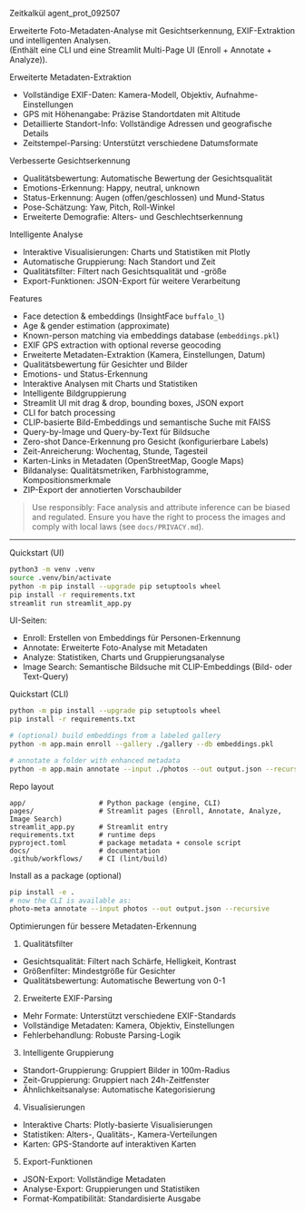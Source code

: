 
Zeitkalkül agent_prot_092507

Erweiterte Foto-Metadaten-Analyse mit Gesichtserkennung, EXIF-Extraktion und intelligenten Analysen.  
(Enthält eine CLI und eine Streamlit Multi-Page UI (Enroll + Annotate + Analyze)).

Erweiterte Metadaten-Extraktion
- Vollständige EXIF-Daten: Kamera-Modell, Objektiv, Aufnahme-Einstellungen
- GPS mit Höhenangabe: Präzise Standortdaten mit Altitude
- Detaillierte Standort-Info: Vollständige Adressen und geografische Details
- Zeitstempel-Parsing: Unterstützt verschiedene Datumsformate

Verbesserte Gesichtserkennung
- Qualitätsbewertung: Automatische Bewertung der Gesichtsqualität
- Emotions-Erkennung: Happy, neutral, unknown
- Status-Erkennung: Augen (offen/geschlossen) und Mund-Status
- Pose-Schätzung: Yaw, Pitch, Roll-Winkel
- Erweiterte Demografie: Alters- und Geschlechtserkennung

Intelligente Analyse
- Interaktive Visualisierungen: Charts und Statistiken mit Plotly
- Automatische Gruppierung: Nach Standort und Zeit
- Qualitätsfilter: Filtert nach Gesichtsqualität und -größe
- Export-Funktionen: JSON-Export für weitere Verarbeitung

Features
- Face detection & embeddings (InsightFace `buffalo_l`)
- Age & gender estimation (approximate)
- Known-person matching via embeddings database (`embeddings.pkl`)
- EXIF GPS extraction with optional reverse geocoding
- Erweiterte Metadaten-Extraktion (Kamera, Einstellungen, Datum)
- Qualitätsbewertung für Gesichter und Bilder
- Emotions- und Status-Erkennung
- Interaktive Analysen mit Charts und Statistiken
- Intelligente Bildgruppierung
- Streamlit UI mit drag & drop, bounding boxes, JSON export
- CLI for batch processing
 - CLIP-basierte Bild-Embeddings und semantische Suche mit FAISS
 - Query-by-Image und Query-by-Text für Bildsuche
 - Zero-shot Dance-Erkennung pro Gesicht (konfigurierbare Labels)
 - Zeit-Anreicherung: Wochentag, Stunde, Tagesteil
 - Karten-Links in Metadaten (OpenStreetMap, Google Maps)
 - Bildanalyse: Qualitätsmetriken, Farbhistogramme, Kompositionsmerkmale
 - ZIP-Export der annotierten Vorschaubilder

> Use responsibly: Face analysis and attribute inference can be biased and regulated. Ensure you have the right to process the images and comply with local laws (see `docs/PRIVACY.md`).

---

Quickstart (UI)
```bash
python3 -m venv .venv
source .venv/bin/activate
python -m pip install --upgrade pip setuptools wheel
pip install -r requirements.txt
streamlit run streamlit_app.py
```

UI-Seiten:
- Enroll: Erstellen von Embeddings für Personen-Erkennung
- Annotate: Erweiterte Foto-Analyse mit Metadaten
- Analyze: Statistiken, Charts und Gruppierungsanalyse
 - Image Search: Semantische Bildsuche mit CLIP-Embeddings (Bild- oder Text-Query)

Quickstart (CLI)
```bash
python -m pip install --upgrade pip setuptools wheel
pip install -r requirements.txt

# (optional) build embeddings from a labeled gallery
python -m app.main enroll --gallery ./gallery --db embeddings.pkl

# annotate a folder with enhanced metadata
python -m app.main annotate --input ./photos --out output.json --recursive --reverse-geocode
```

Repo layout
```
app/                  # Python package (engine, CLI)
pages/                # Streamlit pages (Enroll, Annotate, Analyze, Image Search)
streamlit_app.py      # Streamlit entry
requirements.txt      # runtime deps
pyproject.toml        # package metadata + console script
docs/                 # documentation
.github/workflows/    # CI (lint/build)
```

Install as a package (optional)
```bash
pip install -e .
# now the CLI is available as:
photo-meta annotate --input photos --out output.json --recursive
```

Optimierungen für bessere Metadaten-Erkennung

1. Qualitätsfilter
- Gesichtsqualität: Filtert nach Schärfe, Helligkeit, Kontrast
- Größenfilter: Mindestgröße für Gesichter
- Qualitätsbewertung: Automatische Bewertung von 0-1

2. Erweiterte EXIF-Parsing
- Mehr Formate: Unterstützt verschiedene EXIF-Standards
- Vollständige Metadaten: Kamera, Objektiv, Einstellungen
- Fehlerbehandlung: Robuste Parsing-Logik

3. Intelligente Gruppierung
- Standort-Gruppierung: Gruppiert Bilder in 100m-Radius
- Zeit-Gruppierung: Gruppiert nach 24h-Zeitfenster
- Ähnlichkeitsanalyse: Automatische Kategorisierung

4. Visualisierungen
- Interaktive Charts: Plotly-basierte Visualisierungen
- Statistiken: Alters-, Qualitäts-, Kamera-Verteilungen
- Karten: GPS-Standorte auf interaktiven Karten

5. Export-Funktionen
- JSON-Export: Vollständige Metadaten
- Analyse-Export: Gruppierungen und Statistiken
- Format-Kompatibilität: Standardisierte Ausgabe


